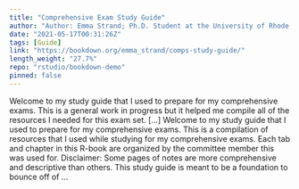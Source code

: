 ```yaml
---
title: "Comprehensive Exam Study Guide"
author: "Author: Emma Strand; Ph.D. Student at the University of Rhode Island"
date: "2021-05-17T00:31:26Z"
tags: [Guide]
link: "https://bookdown.org/emma_strand/comps-study-guide/"
length_weight: "27.7%"
repo: "rstudio/bookdown-demo"
pinned: false
---
```


Welcome to my study guide that I used to prepare for my comprehensive exams. This is a general work in progress but it helped me compile all of the resources I needed for this exam set. [...] Welcome to my study guide that I used to prepare for my comprehensive exams. This is a compilation of resources that I used while studying for my comprehensive exams. Each tab and chapter in this R-book are organized by the committee member this was used for. Disclaimer: Some pages of notes are more comprehensive and descriptive than others. This study guide is meant to be a foundation to bounce off of ...
